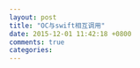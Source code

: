 ```yaml
---
layout: post
title: "OC与swift相互调用"
date: 2015-12-01 11:42:18 +0800
comments: true
categories: 
---
```

